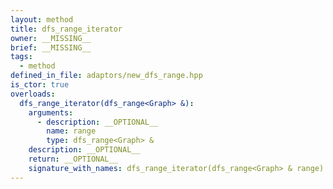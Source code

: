 ```yaml
---
layout: method
title: dfs_range_iterator
owner: __MISSING__
brief: __MISSING__
tags:
  - method
defined_in_file: adaptors/new_dfs_range.hpp
is_ctor: true
overloads:
  dfs_range_iterator(dfs_range<Graph> &):
    arguments:
      - description: __OPTIONAL__
        name: range
        type: dfs_range<Graph> &
    description: __OPTIONAL__
    return: __OPTIONAL__
    signature_with_names: dfs_range_iterator(dfs_range<Graph> & range)
---
```


